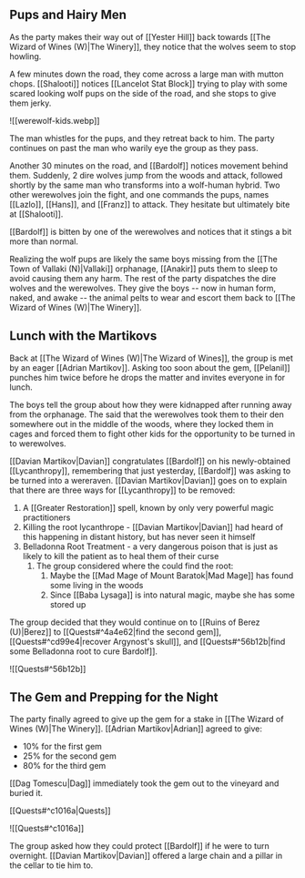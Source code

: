## Pups and Hairy Men

As the party makes their way out of [[Yester Hill]] back towards [[The Wizard of Wines (W)|The Winery]], they notice that the wolves seem to stop howling.

A few minutes down the road, they come across a large man with mutton chops. [[Shalooti]] notices [[Lancelot Stat Block]] trying to play with some scared looking wolf pups on the side of the road, and she stops to give them jerky.

![[werewolf-kids.webp]]

The man whistles for the pups, and they retreat back to him. The party continues on past the man who warily eye the group as they pass.

Another 30 minutes on the road, and [[Bardolf]] notices movement behind them. Suddenly, 2 dire wolves jump from the woods and attack, followed shortly by the same man who transforms into a wolf-human hybrid. Two other werewolves join the fight, and one commands the pups, names [[Lazlo]], [[Hans]], and [[Franz]] to attack. They hesitate but ultimately bite at [[Shalooti]].

[[Bardolf]] is bitten by one of the werewolves and notices that it stings a bit more than normal.

Realizing the wolf pups are likely the same boys missing from the [[The Town of Vallaki (N)|Vallaki]] orphanage, [[Anakir]] puts them to sleep to avoid causing them any harm. The rest of the party dispatches the dire wolves and the werewolves. They give the boys -- now in human form, naked, and awake -- the animal pelts to wear and escort them back to [[The Wizard of Wines (W)|The Winery]].


## Lunch with the Martikovs

Back at [[The Wizard of Wines (W)|The Wizard of Wines]], the group is met by an eager [[Adrian Martikov]]. Asking too soon about the gem, [[Pelanil]] punches him twice before he drops the matter and invites everyone in for lunch.

The boys tell the group about how they were kidnapped after running away from the orphanage. The said that the werewolves took them to their den somewhere out in the middle of the woods, where they locked them in cages and forced them to fight other kids for the opportunity to be turned in to werewolves.

[[Davian Martikov|Davian]] congratulates [[Bardolf]] on his newly-obtained [[Lycanthropy]], remembering that just yesterday, [[Bardolf]] was asking to be turned into a wereraven. [[Davian Martikov|Davian]] goes on to explain that there are three ways for [[Lycanthropy]] to be removed:
1. A [[Greater Restoration]] spell, known by only very powerful magic practitioners
2. Killing the root lycanthrope - [[Davian Martikov|Davian]] had heard of this happening in distant history, but has never seen it himself
3. Belladonna Root Treatment - a very dangerous poison that is just as likely to kill the patient as to heal them of their curse
	1. The group considered where the could find the root:
		1. Maybe the [[Mad Mage of Mount Baratok|Mad Mage]] has found some living in the woods
		2. Since [[Baba Lysaga]] is into natural magic, maybe she has some stored up

The group decided that they would continue on to [[Ruins of Berez (U)|Berez]] to [[Quests#^4a4e62|find the second gem]], [[Quests#^cd99e4|recover Argynost's skull]], and [[Quests#^56b12b|find some Belladonna root to cure Bardolf]].

![[Quests#^56b12b]]


## The Gem and Prepping for the Night
The party finally agreed to give up the gem for a stake in [[The Wizard of Wines (W)|The Winery]]. [[Adrian Martikov|Adrian]] agreed to give:
- 10% for the first gem
- 25% for the second gem
- 80% for the third gem

[[Dag Tomescu|Dag]] immediately took the gem out to the vineyard and buried it.

[[Quests#^c1016a|Quests]]

![[Quests#^c1016a]]

The group asked how they could protect [[Bardolf]] if he were to turn overnight. [[Davian Martikov|Davian]] offered a large chain and a pillar in the cellar to tie him to.